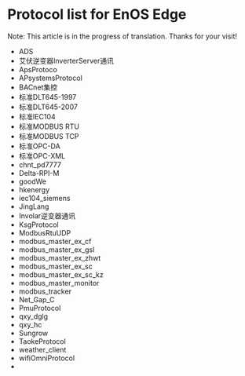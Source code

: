 # Protocol list for EnOS Edge

Note: This article is in the progress of translation. Thanks for your visit!

- ADS
- 艾伏逆变器InverterServer通讯
- ApsProtoco
- APsystemsProtocol
- BACnet集控
- 标准DLT645-1997
- 标准DLT645-2007
- 标准IEC104
- 标准MODBUS RTU
- 标准MODBUS TCP
- 标准OPC-DA
- 标准OPC-XML
- chnt_pd7777
- Delta-RPI-M
- goodWe
- hkenergy
- iec104_siemens
- JingLang
- Involar逆变器通讯
- KsgProtocol
- ModbusRtuUDP
- modbus_master_ex_cf
- modbus_master_ex_gsl
- modbus_master_ex_zhwt
- modbus_master_ex_sc
- modbus_master_ex_sc_kz
- modbus_master_monitor
- modbus_tracker
- Net_Gap_C
- PmuProtocol
- qxy_dglg
- qxy_hc
- Sungrow
- TaokeProtocol
- weather_client
- wifiOmniProtocol
- 
<!--End-->
  


